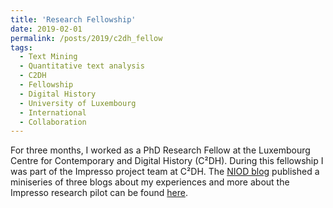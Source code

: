 ```yaml
---
title: 'Research Fellowship'
date: 2019-02-01
permalink: /posts/2019/c2dh_fellow
tags:
  - Text Mining
  - Quantitative text analysis
  - C2DH
  - Fellowship
  - Digital History
  - University of Luxembourg
  - International
  - Collaboration
---
```

For three months, I worked as a PhD Research Fellow at the Luxembourg Centre for Contemporary and Digital History (C²DH). During this fellowship I was part of the Impresso project team at C²DH. The <a href="https://niodbibliotheek.blogspot.com/2019/05/integrating-new-methods-in-historical-research-3.html" target="_blank">NIOD blog</a> published a miniseries of three blogs about my experiences and more about the Impresso research pilot can be found <a href="https://www.c2dh.uni.lu/fr/thinkering/nibbling-text-identifying-discourses-europe-large-collection-historical-newspapers-using" target="_blank">here</a>.
